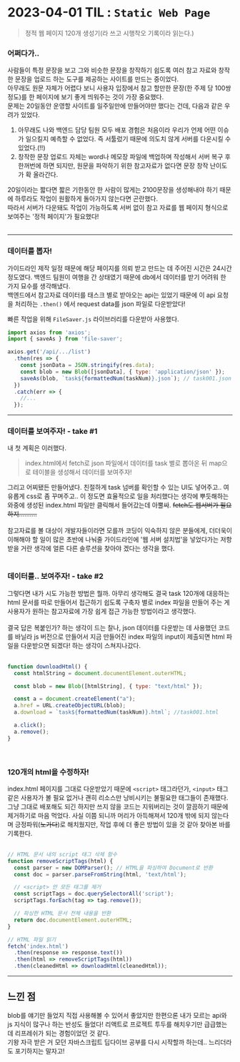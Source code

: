 # 2023-04-01 TIL : `Static Web Page`
> 정적 웹 페이지 120개 생성기(라 쓰고 시행착오 기록이라 읽는다.)

### 어쩌다가..
사람들이 특정 문장을 보고 그와 비슷한 문장을 창작하기 쉽도록 여러 참고 자료와 창작한 문장을 업로드 하는 도구를 제공하는 사이트를 만드는 중이었다. <br> 아무래도 원문 자체가 어렵다 보니 사용자 입장에서 참고 할만한 문장(한 주제 당 100쌍 정도)를 한 페이지에 보기 좋게 띄워주는 것이 가장 중요했다. <br> 문제는 20일동안 운영할 사이트를 일주일만에 만들어야만 했다는 건데, 다음과 같은 우려가 있었다.
1. 아무래도 나와 백엔드 담당 팀원 모두 배포 경험은 처음이라 우리가 언제 어떤 이슈가 일으킬지 예측할 수 없었다. 즉 서툴렀기 때문에 의도치 않게 서버를 다운시킬 수 있었다.(!!)
2. 창작한 문장 업로드 자체는 word나 메모장 파일에 백업하며 작성해서 서버 복구 후 한꺼번에 하면 되지만, 원문을 파악하기 위한 참고자료가 없다면 문장 창작 난이도가 확 올라간다.

20일이라는 짧다면 짧은 기한동안 한 사람이 많게는 2100문장을 생성해내야 하기 때문에 하루라도 작업이 원활하게 돌아가지 않는다면 곤란했다.<br>
따라서 서버가 다운돼도 작업이 가능하도록 서버 없이 참고 자료를 웹 페이지 형식으로 보여주는 '정적 페이지'가 필요했다!
<br><br>

***

### 데이터를 뽑자!
가이드라인 제작 일정 때문에 해당 페이지를 의뢰 받고 만드는 데 주어진 시간은 24시간 정도였다. 백엔드 팀원이 여행을 간 상태였기 때문에 db에서 데이터를 받기 어려워 한 가지 묘수를 생각해냈다.<br>
백엔드에서 참고자료 데이터를 태스크 별로 받아오는 api는 있었기 때문에 이 api 요청을 처리하는 `.then()` 에서 request data를 json 파일로 다운받았다!<br>

빠른 작업을 위해 `FileSaver.js` 라이브러리를 다운받아 사용했다.
```jsx
import axios from 'axios';
import { saveAs } from 'file-saver';

axios.get('/api/.../list')
  .then(res => {
    const jsonData = JSON.stringify(res.data);
    const blob = new Blob([jsonData], { type: 'application/json' });
    saveAs(blob, `task${formattedNum(taskNum)}.json`); // task001.json
  })
  .catch(err => {
    //...
  });
```

***

### 데이터를 보여주자! - take #1
내 첫 계획은 이러했다.
> index.html에서 fetch로 json 파일에서 데이터를 task 별로 뽑아온 뒤 
> map으로 테이블을 생성해서 데이터를 보여주자!

그리고 어찌됐든 만들어냈다. 친절하게 task 넘버를 확인할 수 있는 UI도 넣어주고.. 여유롭게 css로 좀 꾸며주고.. 이 정도면 효율적으로 일을 처리했다는 생각에 뿌듯해하는 와중에 생성된 index.html 파일만 클릭해서 들어갔는데 아뿔싸.  ~~fetch도 웹서버가 필요하지..........~~<br><br>
참고자료를 볼 대상이 개발자들이라면 모를까 코딩이 익숙하지 않은 분들에게, 더더욱이 이해해야 할 일이 많은 초반에 나눠줄 가이드라인에 '웹 서버 설치법'을 넣었다가는 저항받을 거란 생각에 얼른 다른 솔루션을 찾아야 겠다는 생각을 했다.<br><br>

### 데이터를.. 보여주자! - take #2
그렇다면 내가 시도 가능한 방법은 뭘까. 아무리 생각해도 결국 task 120개에 대응하는 html 문서를 따로 만들어서 접근하기 쉽도록 구축자 별로 index 파일을 만들어 주는 게 사용자가 원하는 참고자료에 가장 쉽게 접근 가능한 방법이라고 생각했다. <br><br>
결국 답은 복붙인가? 하는 생각이 드는 찰나, json 데이터를 다운받는 데 사용했던 코드를 바닐라 js 버전으로 만들어서 지금 만들어진 index 파일의 input이 제출되면 html 파일을 다운받으면 되겠다! 하는 생각이 스쳐지나갔다.<br><br>
```js
function downloadHtml() {
  const htmlString = document.documentElement.outerHTML;

  const blob = new Blob([htmlString], { type: "text/html" });

  const a = document.createElement("a");
  a.href = URL.createObjectURL(blob);
  a.download = `task${formattedNum(taskNum)}.html`; //task001.html

  a.click();
  a.remove();
}

```
<br>

### 120개의 html을 수정하자!
index.html 페이지를 그대로 다운받았기 때문에 `<script>` 태그라던가, `<input>` 태그 같은 사용자가 볼 필요 없거나 괜히 리소스만 낭비시키는 불필요한 태그들이 존재했다.<br>
그냥 그대로 배포해도 되긴 하지만 쓰지 않을 코드는 지워버리는 것이 깔끔하기 때문에 제거하기로 마음 먹었다.
사실 이쯤 되니까 머리가 아득해져서 120개 밖에 되지 않는다며 긍정파워(~~노가다~~)로 해치웠지만, 작업 후에 더 좋은 방법이 있을 것 같아 찾아본 바를 기록한다.<br><br>
```js
// HTML 문서 내의 script 태그 삭제 함수
function removeScriptTags(html) {
  const parser = new DOMParser(); // HTML을 파싱하여 Document로 반환
  const doc = parser.parseFromString(html, 'text/html');

  // <script> 안 모든 태그를 제거
  const scriptTags = doc.querySelectorAll('script');
  scriptTags.forEach(tag => tag.remove()); 

  // 파싱한 HTML 문서 전체 내용을 반환
  return doc.documentElement.outerHTML;
}

// HTML 파일 읽기
fetch('index.html')
  .then(response => response.text())
  .then(html => removeScriptTags(html))
  .then(cleanedHtml => downloadHtml(cleanedHtml));
```
***

## 느낀 점
blob를 얘기만 들었지 직접 사용해볼 수 있어서 좋았지만 한편으론 내가 모르는 api와 js 지식이 많구나 하는 반성도 들었다! 리액트로 프로젝트 투두를 해치우기만 급급했는데 리프레쉬가 되는 경험이었던 것 같다. <br>
기왕 자극 받은 거 모던 자바스크립트 딥다이브 공부를 다시 시작할까 하는데.. 느리더라도 포기하지는 말자고!
